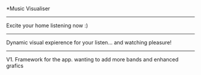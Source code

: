 *Music Visualiser
________________
Excite your home listening now :)
______________
Dynamic visual expierence for your listen... and watching pleasure!
_____________
V1. Framework for the app. wanting to add more bands and enhanced grafics
